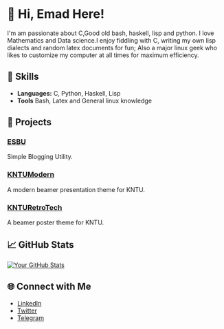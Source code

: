 # 👋 Hi, Emad Here!

I'm am passionate about C,Good old bash, haskell, lisp and python. I love Mathematics and Data science.I enjoy fiddling with C, writing my own lisp dialects and random latex documents for fun; Also a major linux geek who likes to customize my computer at all times for maximum efficiency.

## 💼 Skills

- **Languages:** C, Python, Haskell, Lisp
- **Tools** Bash, Latex and General linux knowledge

## 🚀 Projects

### [ESBU](https://github.com/xemadp/esbu)
Simple Blogging Utility.

### [KNTUModern](https://github.com/xemadp/kntu-beamer-presentation-modern)
A modern beamer presentation theme for KNTU.

### [KNTURetroTech](https://github.com/xemadp/KNTURetroTech)
A beamer poster theme for KNTU.

## 📈 GitHub Stats

[![Your GitHub Stats](https://github-readme-stats.vercel.app/api?username=xemadp&show_icons=true&theme=merko)](https://github.com/xemadp)

## 🌐 Connect with Me

- [LinkedIn](https://www.linkedin.com/in/emadpourhassani/)
- [Twitter](https://x.com/xemadp)
- [Telegram](https://t.me/xemadp)
